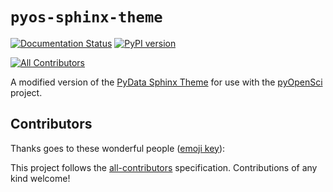 # ``pyos-sphinx-theme``
[![Documentation Status](https://readthedocs.org/projects/pyos-sphinx-theme/badge/?version=latest)](https://pyos-sphinx-theme.readthedocs.io/en/latest/?badge=latest)
[![PyPI version](https://badge.fury.io/py/pyos-sphinx-theme.svg)](https://badge.fury.io/py/pyos-sphinx-theme)
<!-- ALL-CONTRIBUTORS-BADGE:START - Do not remove or modify this section -->
[![All Contributors](https://img.shields.io/badge/all_contributors-3-orange.svg?style=flat-square)](#contributors-)
<!-- ALL-CONTRIBUTORS-BADGE:END -->

A modified version of the [PyData Sphinx Theme](github.com/pydata/sphinx-theme) for use with the [pyOpenSci](https://pyopensci.org) project.

## Contributors

Thanks goes to these wonderful people ([emoji key](https://allcontributors.org/docs/en/emoji-key)):

This project follows the [all-contributors](https://github.com/all-contributors/all-contributors) specification. Contributions of any kind welcome!
